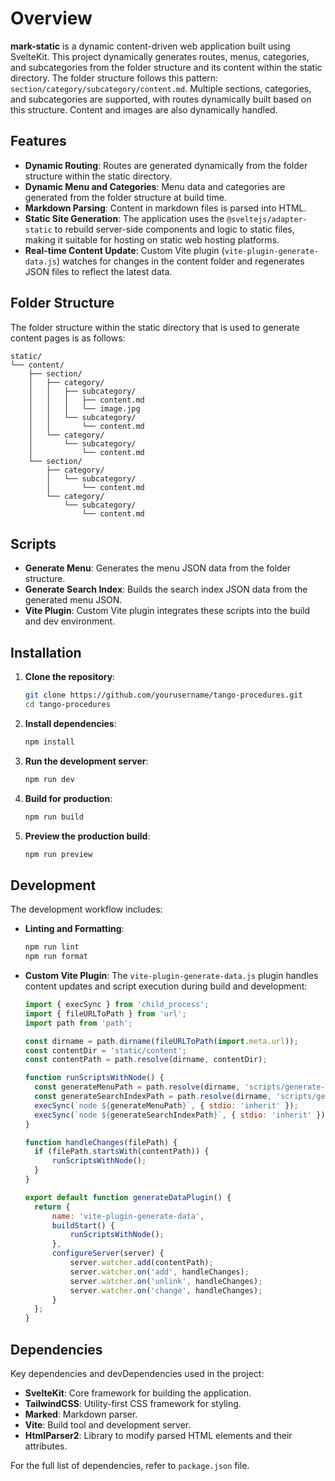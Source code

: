 # Overview

**mark-static** is a dynamic content-driven web application built using SvelteKit. This project dynamically generates routes, menus, categories, and subcategories from the folder structure and its content within the static directory. The folder structure follows this pattern: `section/category/subcategory/content.md`. Multiple sections, categories, and subcategories are supported, with routes dynamically built based on this structure. Content and images are also dynamically handled.

## Features

- **Dynamic Routing**: Routes are generated dynamically from the folder structure within the static directory.
- **Dynamic Menu and Categories**: Menu data and categories are generated from the folder structure at build time.
- **Markdown Parsing**: Content in markdown files is parsed into HTML.
- **Static Site Generation**: The application uses the `@sveltejs/adapter-static` to rebuild server-side components and logic to static files, making it suitable for hosting on static web hosting platforms.
- **Real-time Content Update**: Custom Vite plugin (`vite-plugin-generate-data.js`) watches for changes in the content folder and regenerates JSON files to reflect the latest data.

## Folder Structure

The folder structure within the static directory that is used to generate content pages is as follows:

```
static/
└── content/
    ├── section/
    │   ├── category/
    │   │   ├── subcategory/
    │   │   │   ├── content.md
    │   │   │   └── image.jpg
    │   │   └── subcategory/
    │   │       └── content.md
    │   └── category/
    │       └── subcategory/
    │           └── content.md
    └── section/
        ├── category/
        │   └── subcategory/
        │       └── content.md
        └── category/
            └── subcategory/
                └── content.md
```

## Scripts

- **Generate Menu**: Generates the menu JSON data from the folder structure.
- **Generate Search Index**: Builds the search index JSON data from the generated menu JSON.
- **Vite Plugin**: Custom Vite plugin integrates these scripts into the build and dev environment.

## Installation

1. **Clone the repository**:

   ```bash
   git clone https://github.com/yourusername/tango-procedures.git
   cd tango-procedures
   ```

2. **Install dependencies**:

   ```bash
   npm install
   ```

3. **Run the development server**:

   ```bash
   npm run dev
   ```

4. **Build for production**:

   ```bash
   npm run build
   ```

5. **Preview the production build**:
   ```bash
   npm run preview
   ```

## Development

The development workflow includes:

- **Linting and Formatting**:

  ```bash
  npm run lint
  npm run format
  ```

- **Custom Vite Plugin**:
  The `vite-plugin-generate-data.js` plugin handles content updates and script execution during build and development:

  ```js
  import { execSync } from 'child_process';
  import { fileURLToPath } from 'url';
  import path from 'path';

  const dirname = path.dirname(fileURLToPath(import.meta.url));
  const contentDir = 'static/content';
  const contentPath = path.resolve(dirname, contentDir);

  function runScriptsWithNode() {
  	const generateMenuPath = path.resolve(dirname, 'scripts/generate-menu.cjs');
  	const generateSearchIndexPath = path.resolve(dirname, 'scripts/generate-search-index.cjs');
  	execSync(`node ${generateMenuPath}`, { stdio: 'inherit' });
  	execSync(`node ${generateSearchIndexPath}`, { stdio: 'inherit' });
  }

  function handleChanges(filePath) {
  	if (filePath.startsWith(contentPath)) {
  		runScriptsWithNode();
  	}
  }

  export default function generateDataPlugin() {
  	return {
  		name: 'vite-plugin-generate-data',
  		buildStart() {
  			runScriptsWithNode();
  		},
  		configureServer(server) {
  			server.watcher.add(contentPath);
  			server.watcher.on('add', handleChanges);
  			server.watcher.on('unlink', handleChanges);
  			server.watcher.on('change', handleChanges);
  		}
  	};
  }
  ```

## Dependencies

Key dependencies and devDependencies used in the project:

- **SvelteKit**: Core framework for building the application.
- **TailwindCSS**: Utility-first CSS framework for styling.
- **Marked**: Markdown parser.
- **Vite**: Build tool and development server.
- **HtmlParser2**: Library to modify parsed HTML elements and their attributes.

For the full list of dependencies, refer to `package.json` file.

